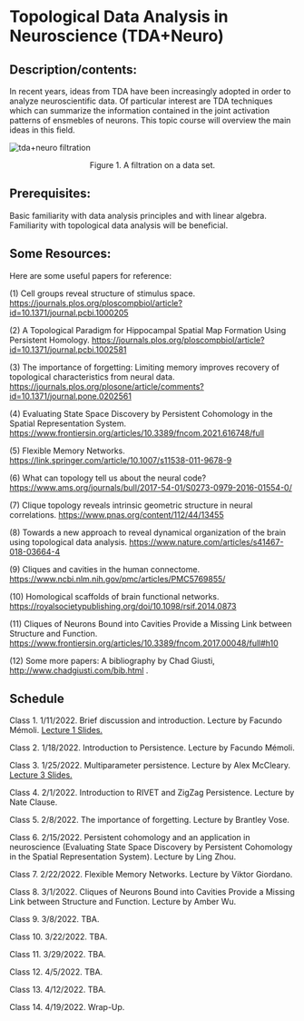 # Topological Data Analysis in Neuroscience (TDA+Neuro)

## Description/contents: 
In recent years, ideas from TDA have been increasingly adopted in order to analyze neuroscientific data. Of particular interest are TDA techniques which can summarize the information contained in the joint activation patterns of ensmebles of neurons. This topic course will overview the main ideas in this field.


![tda+neuro filtration](https://user-images.githubusercontent.com/25011329/148897433-121fe6ab-641a-4533-aa68-bb9960de86f0.png)


<p align = "center">
Figure 1. A filtration on a data set.
</p>

## Prerequisites: 
Basic familiarity with data analysis principles and with linear algebra. Familiarity with topological data analysis will be beneficial.

## Some Resources: 
Here are some useful papers for reference:

(1) Cell groups reveal structure of stimulus space. https://journals.plos.org/ploscompbiol/article?id=10.1371/journal.pcbi.1000205 

(2) A Topological Paradigm for Hippocampal Spatial Map Formation Using Persistent Homology. https://journals.plos.org/ploscompbiol/article?id=10.1371/journal.pcbi.1002581

(3) The importance of forgetting: Limiting memory improves recovery of topological characteristics from neural data. https://journals.plos.org/plosone/article/comments?id=10.1371/journal.pone.0202561

(4) Evaluating State Space Discovery by Persistent Cohomology in the Spatial Representation System. https://www.frontiersin.org/articles/10.3389/fncom.2021.616748/full

(5) Flexible Memory Networks. https://link.springer.com/article/10.1007/s11538-011-9678-9

(6) What can topology tell us about the neural code? https://www.ams.org/journals/bull/2017-54-01/S0273-0979-2016-01554-0/

(7) Clique topology reveals intrinsic geometric structure in neural correlations. https://www.pnas.org/content/112/44/13455 

(8) Towards a new approach to reveal dynamical organization of the brain using topological data analysis. https://www.nature.com/articles/s41467-018-03664-4

(9) Cliques and cavities in the human connectome. https://www.ncbi.nlm.nih.gov/pmc/articles/PMC5769855/

(10)  Homological scaffolds of brain functional networks. https://royalsocietypublishing.org/doi/10.1098/rsif.2014.0873

(11) Cliques of Neurons Bound into Cavities Provide a Missing Link between Structure and Function. https://www.frontiersin.org/articles/10.3389/fncom.2017.00048/full#h10

(12) Some more papers: A bibliography by Chad Giusti, http://www.chadgiusti.com/bib.html .



## Schedule

Class 1. 1/11/2022. Brief discussion and introduction. Lecture by Facundo Mémoli. [Lecture 1 Slides.](https://github.com/ndag/TDA-and-Neuro/blob/main/Lecture%201%201-11-2022.pdf)

Class 2. 1/18/2022. Introduction to Persistence. Lecture by Facundo Mémoli.

Class 3. 1/25/2022. Multiparameter persistence. Lecture by Alex McCleary. [Lecture 3 Slides.](https://github.com/ndag/TDA-and-Neuro/blob/main/Lecture%203%201-25-2022.pdf)

Class 4. 2/1/2022. Introduction to RIVET and ZigZag Persistence. Lecture by Nate Clause.

Class 5. 2/8/2022. The importance of forgetting. Lecture by Brantley Vose.

Class 6. 2/15/2022. Persistent cohomology and an application in neuroscience (Evaluating State Space Discovery by Persistent Cohomology in the Spatial Representation System). Lecture by Ling Zhou.

Class 7. 2/22/2022. Flexible Memory Networks. Lecture by Viktor Giordano.

Class 8. 3/1/2022. Cliques of Neurons Bound into Cavities Provide a Missing Link between Structure and Function. Lecture by Amber Wu.

Class 9. 3/8/2022. TBA.

Class 10. 3/22/2022. TBA.

Class 11. 3/29/2022. TBA.

Class 12. 4/5/2022. TBA.

Class 13. 4/12/2022. TBA.

Class 14. 4/19/2022. Wrap-Up.
